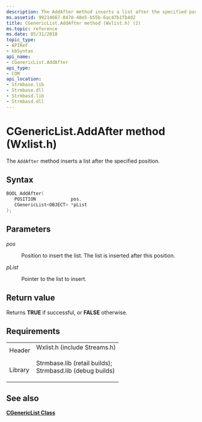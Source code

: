 ```yaml
---
description: The AddAfter method inserts a list after the specified position.
ms.assetid: 99214667-8478-40e5-b55b-6ac47b1fb4d2
title: CGenericList.AddAfter method (Wxlist.h) (2)
ms.topic: reference
ms.date: 05/31/2018
topic_type: 
- APIRef
- kbSyntax
api_name: 
- CGenericList.AddAfter
api_type: 
- COM
api_location: 
- Strmbase.lib
- Strmbase.dll
- Strmbasd.lib
- Strmbasd.dll
---
```


# CGenericList.AddAfter method (Wxlist.h)

The `AddAfter` method inserts a list after the specified position.

## Syntax


```C++
BOOL AddAfter(
   POSITION             pos,
   CGenericList<OBJECT> *pList
);
```



## Parameters

<dl> <dt>

*pos* 
</dt> <dd>

Position to insert the list. The list is inserted after this position.

</dd> <dt>

*pList* 
</dt> <dd>

Pointer to the list to insert.

</dd> </dl>

## Return value

Returns **TRUE** if successful, or **FALSE** otherwise.

## Requirements



|                    |                                                                                                                                                                                            |
|--------------------|--------------------------------------------------------------------------------------------------------------------------------------------------------------------------------------------|
| Header<br/>  | <dl> <dt>Wxlist.h (include Streams.h)</dt> </dl>                                                                                    |
| Library<br/> | <dl> <dt>Strmbase.lib (retail builds); </dt> <dt>Strmbasd.lib (debug builds)</dt> </dl> |



## See also

<dl> <dt>

[**CGenericList Class**](cgenericlist.md)
</dt> </dl>

 

 




